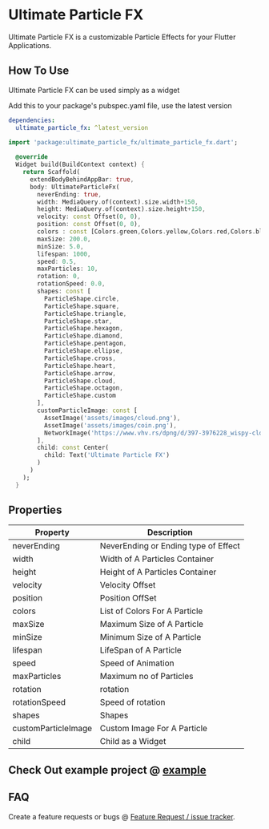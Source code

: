 # Ultimate Particle FX

Ultimate Particle FX is a customizable Particle Effects for your Flutter Applications.

## How To Use

Ultimate Particle FX can be used simply as a widget

Add this to your package's pubspec.yaml file, use the latest version

```yaml
dependencies:
  ultimate_particle_fx: ^latest_version
```

```dart
import 'package:ultimate_particle_fx/ultimate_particle_fx.dart';
  
  @override
  Widget build(BuildContext context) {
    return Scaffold(
      extendBodyBehindAppBar: true,
      body: UltimateParticleFx(
        neverEnding: true,
        width: MediaQuery.of(context).size.width+150,
        height: MediaQuery.of(context).size.height+150,
        velocity: const Offset(0, 0),
        position: const Offset(0, 0),
        colors : const [Colors.green,Colors.yellow,Colors.red,Colors.blue],
        maxSize: 200.0,
        minSize: 5.0,
        lifespan: 1000,
        speed: 0.5,
        maxParticles: 10,
        rotation: 0,
        rotationSpeed: 0.0,
        shapes: const [
          ParticleShape.circle, 
          ParticleShape.square, 
          ParticleShape.triangle,
          ParticleShape.star,
          ParticleShape.hexagon,
          ParticleShape.diamond,
          ParticleShape.pentagon,
          ParticleShape.ellipse,
          ParticleShape.cross,
          ParticleShape.heart,
          ParticleShape.arrow,
          ParticleShape.cloud,
          ParticleShape.octagon,
          ParticleShape.custom
        ],
        customParticleImage: const [
          AssetImage('assets/images/cloud.png'),
          AssetImage('assets/images/coin.png'),
          NetworkImage('https://www.vhv.rs/dpng/d/397-3976228_wispy-clouds-sprite-cloud-sprite-hd-png-download.png'),
        ],
        child: const Center(
          child: Text('Ultimate Particle FX')
        )
      )
    );
  }
```

## Properties

| Property                         | Description                                                                     |
|----------------------------------|---------------------------------------------------------------------------------|
| neverEnding                      | NeverEnding or Ending type of Effect                                            |
| width                            | Width of A Particles Container                                                  |
| height                           | Height of A Particles Container                                                 |
| velocity                         | Velocity Offset                                                                 |
| position                         | Position OffSet                                                                 |
| colors                           | List of Colors For A Particle                                                   |
| maxSize                          | Maximum Size of A Particle                                                      |
| minSize                          | Minimum Size of A Particle                                                      |
| lifespan                         | LifeSpan of A Particle                                                          |
| speed                            | Speed of Animation                                                              |
| maxParticles                     | Maximum no of Particles                                                         |
| rotation                         | rotation                                                                        |
| rotationSpeed                    | Speed of rotation                                                               |
| shapes                           | Shapes                                                                          |
| customParticleImage              | Custom Image For A Particle                                                     |
| child                            | Child as a Widget                                                               |

## Check Out example project @ [example](example)

## FAQ

Create a feature requests or bugs @ [Feature Request / issue tracker](https://github.com/saginbajracharya/ultimate_particle_fx/issues).
